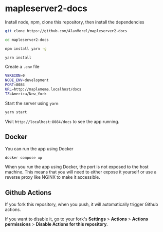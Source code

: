 # mapleserver2-docs

Install node, npm, clone this repository, then install the dependencies

```sh
git clone https://github.com/AlanMorel/mapleserver2-docs
```

```sh
cd mapleserver2-docs
```

```sh
npm install yarn -g
```

```sh
yarn install
```

Create a `.env` file

```sh
VERSION=0
NODE_ENV=development
PORT=8084
URL=http://maplememe.localhost/docs
TZ=America/New_York
```

Start the server using `yarn`

```sh
yarn start
```

Visit `http://localhost:8084/docs` to see the app running.

## Docker

You can run the app using Docker

```sh
docker compose up
```

When you run the app using Docker, the port is not exposed to the host machine. This means that you will need to either expose it yourself or use a reverse proxy like NGINX to make it accessible.

## Github Actions

If you fork this repository, when you push, it will automatically trigger Github actions.

If you want to disable it, go to your fork's **Settings** > **Actions** > **Actions permissions** > **Disable Actions for this repository**.
